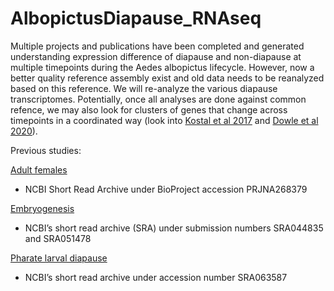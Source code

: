 # AlbopictusDiapause_RNAseq

Multiple projects and publications have been completed and generated understanding expression difference of diapause and non-diapause at multiple timepoints during the Aedes albopictus lifecycle. However, now a better quality reference assembly exist and old data needs to be reanalyzed based on this reference. We will re-analyze the various diapause transcriptomes. Potentially, once all analyses are done against common refence, we may also look for clusters of genes that change across timepoints in a coordinated way (look into [Kostal et al 2017](https://www.pnas.org/content/114/32/8532) and [Dowle et al 2020](https://www.pnas.org/content/117/38/23960)).

Previous studies:

[Adult females](https://journals.plos.org/plosntds/article?id=10.1371/journal.pntd.0003724)
  - NCBI Short Read Archive under BioProject accession PRJNA268379

[Embryogenesis](https://royalsocietypublishing.org/doi/full/10.1098/rspb.2013.0143)
  - NCBI’s short read archive (SRA) under submission numbers SRA044835 and SRA051478

[Pharate larval diapause](https://pubmed.ncbi.nlm.nih.gov/23913949/)
  -  NCBI’s short read archive under accession number SRA063587


